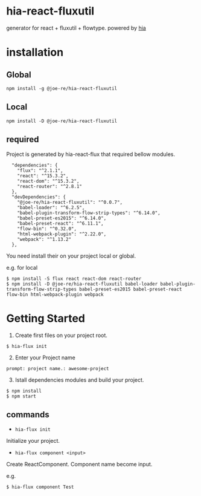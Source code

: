 # hia-react-fluxutil

generator for react + fluxutil + flowtype.
powered by [hia](https://github.com/joe-re/hia)

# installation

## Global

```
npm install -g @joe-re/hia-react-fluxutil
```

## Local

```
npm install -D @joe-re/hia-react-fluxutil
```

## required

Project is generated by hia-react-flux that required bellow modules.

```
  "dependencies": {
    "flux": "^2.1.1",
    "react": "^15.3.2",
    "react-dom": "^15.3.2",
    "react-router": "^2.8.1"
  },
  "devDependencies": {
    "@joe-re/hia-react-fluxutil": "^0.0.7",
    "babel-loader": "^6.2.5",
    "babel-plugin-transform-flow-strip-types": "^6.14.0",
    "babel-preset-es2015": "^6.14.0",
    "babel-preset-react": "^6.11.1",
    "flow-bin": "^0.32.0",
    "html-webpack-plugin": "^2.22.0",
    "webpack": "^1.13.2"
  },
```

You need install their on your project local or global.

e.g. for local

```
$ npm install -S flux react react-dom react-router
$ npm install -D @joe-re/hia-react-fluxutil babel-loader babel-plugin-transform-flow-strip-types babel-preset-es2015 babel-preset-react flow-bin html-webpack-plugin webpack
```

# Getting Started

1. Create first files on your project root.

```
$ hia-flux init
```

2. Enter your Project name

```
prompt: project name.: awesome-project
```

3. Istall dependencies modules and build your project.

```
$ npm install
$ npm start
```

## commands

- `hia-flux init`

Initialize your project.

- `hia-flux component <input>`

Create ReactComponent.
Component name become input.

e.g.

```
$ hia-flux component Test
```


